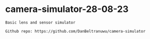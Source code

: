 # camera-simulator-28-08-23
    Basic lens and sensor simulator

    Github repo: https://github.com/DanBeltranuwu/camera-simulator
